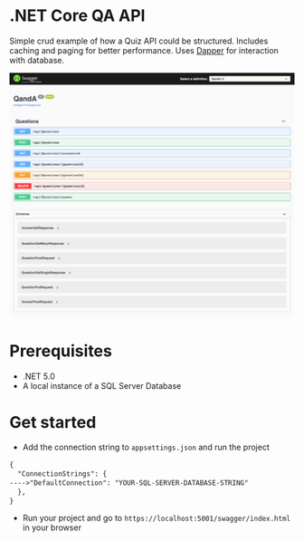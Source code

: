 # .NET Core QA API
Simple crud example of how a Quiz API could be structured. Includes caching and paging for better performance.
Uses [Dapper](https://github.com/DapperLib/Dapper) for interaction with database.

![QA Api Swagger](swagger.png "Quiz Api Swagger")

# Prerequisites
- .NET 5.0
- A local instance of a SQL Server Database

# Get started

* Add the connection string to `appsettings.json` and run the project
```
{
  "ConnectionStrings": {
---->"DefaultConnection": "YOUR-SQL-SERVER-DATABASE-STRING"
  },
}
```

* Run your project and go to `https://localhost:5001/swagger/index.html` in your browser